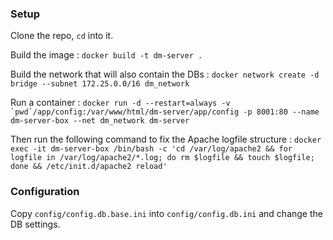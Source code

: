 ### Setup

Clone the repo, `cd` into it.

Build the image :
``docker build -t dm-server .``

Build the network that will also contain the DBs :
``docker network create -d bridge --subnet 172.25.0.0/16 dm_network``

Run a container :
``docker run -d --restart=always -v `pwd`/app/config:/var/www/html/dm-server/app/config -p 8001:80 --name dm-server-box --net dm_network dm-server``

Then run the following command to fix the Apache logfile structure :
``docker exec -it dm-server-box /bin/bash -c 'cd /var/log/apache2 && for logfile in /var/log/apache2/*.log; do rm $logfile && touch $logfile; done && /etc/init.d/apache2 reload'``


### Configuration

Copy `config/config.db.base.ini` into `config/config.db.ini` and change the DB settings.